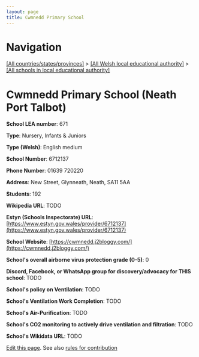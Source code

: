 ```yaml
---
layout: page
title: Cwmnedd Primary School
---
```

# Navigation

[[All countries/states/provinces]](../../..) > [[All Welsh local educational authority]](../..) > [[All schools in local educational authority]](..)

# Cwmnedd Primary School (Neath Port Talbot)

**School LEA number**: 671

**Type**: Nursery, Infants & Juniors

**Type (Welsh)**: English medium

**School Number**: 6712137

**Phone Number**: 01639 720220

**Address**: New Street, Glynneath, Neath, SA11 5AA

**Students**: 192

**Wikipedia URL**: TODO

**Estyn (Schools Inspectorate) URL**: [https://www.estyn.gov.wales/provider/6712137](https://www.estyn.gov.wales/provider/6712137)

**School Website**: [https://cwmnedd.j2bloggy.com/](https://cwmnedd.j2bloggy.com/)

**School's overall airborne virus protection grade (0-5)**: 0

**Discord, Facebook, or WhatsApp group for discovery/advocacy for THIS school**: TODO

**School's policy on Ventilation**: TODO

**School's Ventilation Work Completion**: TODO

**School's Air-Purification**: TODO

**School's CO2 monitoring to actively drive ventilation and filtration**: TODO

**School's Wikidata URL**: TODO




[Edit this page](https://github.com/VentilationProject/Wales/edit/prif/./Neath_Port_Talbot/Cwmnedd_Primary_School.md). See also [rules for contribution](../../../contribution-rules/)
